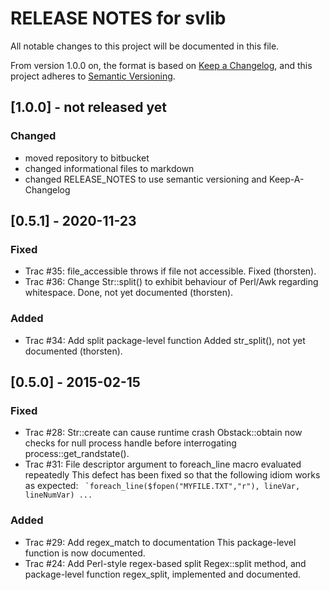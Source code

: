 # RELEASE NOTES for svlib

All notable changes to this project will be documented in this file.

From version 1.0.0 on, the format is based on [Keep a Changelog](https://keepachangelog.com/en/1.0.0/),
and this project adheres to [Semantic Versioning](https://semver.org/spec/v2.0.0.html).

## [1.0.0] - not released yet

### Changed
- moved repository to bitbucket
- changed informational files to markdown
- changed RELEASE_NOTES to use semantic versioning and Keep-A-Changelog

## [0.5.1] - 2020-11-23

### Fixed

- Trac #35: file_accessible throws if file not accessible.
Fixed (thorsten).
- Trac #36: Change Str::split() to exhibit behaviour of Perl/Awk regarding whitespace.
Done, not yet documented (thorsten).

### Added
- Trac #34: Add split package-level function
Added str_split(), not yet documented (thorsten).

## [0.5.0] - 2015-02-15

### Fixed
- Trac #28: Str::create can cause runtime crash
Obstack::obtain now checks for null process handle before interrogating
process::get_randstate().
- Trac #31: File descriptor argument to foreach_line macro evaluated repeatedly
This defect has been fixed so that the following idiom works as expected:
  `` `foreach_line($fopen("MYFILE.TXT","r"), lineVar, lineNumVar) ...``

### Added
- Trac #29: Add regex_match to documentation
This package-level function is now documented.
- Trac #24: Add Perl-style regex-based split
Regex::split method, and package-level function regex_split,
implemented and documented.
